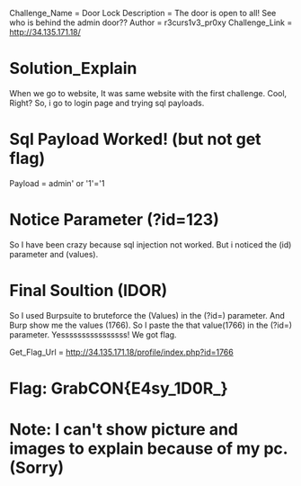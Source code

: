 Challenge_Name = Door Lock 
Description = The door is open to all! See who is behind the admin door?? 
Author = r3curs1v3_pr0xy
Challenge_Link = http://34.135.171.18/

# Solution_Explain
When we go to website, It was same website with the first challenge. Cool, Right?
So, i go to login page and trying sql payloads.

# Sql Payload Worked! (but not get flag)
Payload = admin' or '1'='1

# Notice Parameter (?id=123)
So I have been crazy because sql injection not worked. 
But i noticed the (id) parameter and (values).

# Final Soultion (IDOR)
So I used Burpsuite to bruteforce the (Values) in the (?id=) parameter.  And Burp show me the values (1766).
So I paste the that value(1766) in the (?id=) parameter.  Yessssssssssssssss!
  We got flag.

Get_Flag_Url = http://34.135.171.18/profile/index.php?id=1766 

# Flag: GrabCON{E4sy_1D0R_}

# Note: I can't show picture and images to explain because of my pc.(Sorry)
